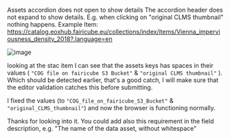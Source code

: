 Assets accordion does not open to show details
The accordion header does not expand to show details. E.g. when clicking on "original CLMS thumbnail" nothing happens. Example Item:  https://catalog.eoxhub.fairicube.eu/collections/index/items/Vienna_imperviousness_density_2018?.language=en

![image](https://github.com/user-attachments/assets/33d00c7c-2883-4e0d-94fd-31ba89a2528f)

looking at the stac item I can see that the assets keys has spaces in their values ( `"COG file on fairicube S3 Bucket"` & `"original CLMS thumbnail"` ). Which should be detected earlier, that's a good catch, I will make sure that the editor validation catches this before submitting.

I fixed the values (to `"COG_file_on_fairicube_S3_Bucket"` & `"original_CLMS_thumbnail"`) and now the browser is functioning normally.

Thanks for looking into it. You could add also this requirement in the field description, e.g. "The name of the data asset, without whitespace"